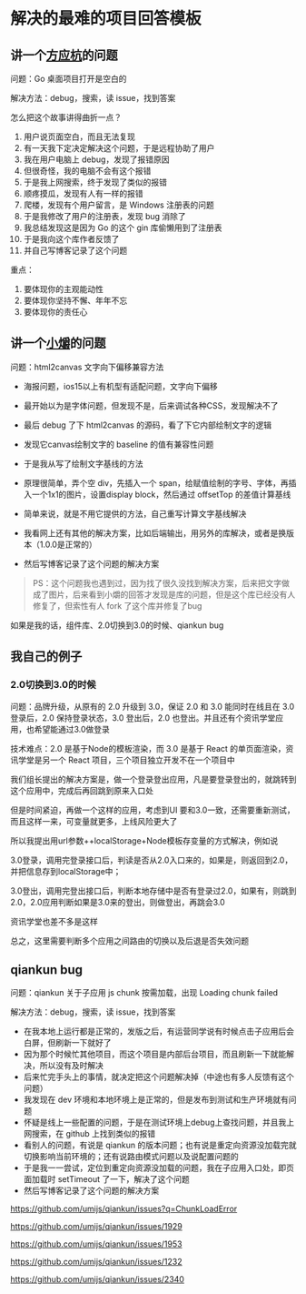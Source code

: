 # 解决的最难的项目回答模板



## 讲一个[方应杭](https://fangyinghang.com/)的问题

问题：Go 桌面项目打开是空白的

解决方法：debug，搜索，读 issue，找到答案

怎么把这个故事讲得曲折一点？

1. 用户说页面空白，而且无法复现
2. 有一天我下定决定解决这个问题，于是远程协助了用户
3. 我在用户电脑上 debug，发现了报错原因
4. 但很奇怪，我的电脑不会有这个报错
5. 于是我上网搜索，终于发现了类似的报错
6. 顺疼摸瓜，发现有人有一样的报错
7. 爬楼，发现有个用户留言，是 Windows 注册表的问题
8. 于是我修改了用户的注册表，发现 bug 消除了
9. 我总结发现这是因为 Go 的这个 gin 库偷懒用到了注册表
10. 于是我向这个库作者反馈了
11. 并自己写博客记录了这个问题

重点：

1. 要体现你的主观能动性
2. 要体现你坚持不懈、年年不忘
3. 要体现你的责任心





## 讲一个[小爝](https://zhuanlan.zhihu.com/p/584639152)的问题

问题：html2canvas 文字向下偏移兼容方法

- 海报问题，ios15以上有机型有适配问题，文字向下偏移

- 最开始以为是字体问题，但发现不是，后来调试各种CSS，发现解决不了

- 最后 debug 了下 html2canvas 的源码，看了下它内部绘制文字的逻辑

- 发现它canvas绘制文字的 baseline 的值有兼容性问题

- 于是我从写了绘制文字基线的方法

- 原理很简单，弄个空 div，先插入一个 span，给赋值绘制的字号、字体，再插入一个1x1的图片，设置display block，然后通过 offsetTop  的差值计算基线

- 简单来说，就是不用它提供的方法，自己重写计算文字基线解决

- 我看网上还有其他的解决方案，比如后端输出，用另外的库解决，或者是换版本（1.0.0是正常的）
- 然后写博客记录了这个问题的解决方案

> PS：这个问题我也遇到过，因为找了很久没找到解决方案，后来把文字做成了图片，后来看到小爝的回答才发现是库的问题，但是这个库已经没有人修复了，但索性有人 fork 了这个库并修复了bug



如果是我的话，组件库、2.0切换到3.0的时候、qiankun bug

## 我自己的例子

### 2.0切换到3.0的时候

问题：品牌升级，从原有的 2.0 升级到 3.0，保证 2.0 和 3.0 能同时在线且在 3.0 登录后，2.0 保持登录状态，3.0 登出后，2.0 也登出。并且还有个资讯学堂应用，也希望能通过3.0做登录

技术难点：2.0 是基于Node的模板渲染，而 3.0 是基于 React 的单页面渲染，资讯学堂是另一个 React 项目，三个项目独立开发不在一个项目中

我们组长提出的解决方案是，做一个登录登出应用，凡是要登录登出的，就跳转到这个应用中，完成后再回跳到原来入口处

但是时间紧迫，再做一个这样的应用，考虑到UI 要和3.0一致，还需要重新测试，而且这样一来，可变量就更多，上线风险更大了

所以我提出用url参数++localStorage+Node模板存变量的方式解决，例如说

3.0登录，调用完登录接口后，判读是否从2.0入口来的，如果是，则返回到2.0，并把信息存到localStorage中；

3.0登出，调用完登出接口后，判断本地存储中是否有登录过2.0，如果有，则跳到2.0，2.0应用判断如果是3.0来的登出，则做登出，再跳会3.0

资讯学堂也差不多是这样

总之，这里需要判断多个应用之间路由的切换以及后退是否失效问题



## qiankun bug

问题：qiankun 关于子应用 js chunk 按需加载，出现 Loading chunk failed

解决方法：debug，搜索，读 issue，找到答案

- 在我本地上运行都是正常的，发版之后，有运营同学说有时候点击子应用后会白屏，但刷新一下就好了
- 因为那个时候忙其他项目，而这个项目是内部后台项目，而且刷新一下就能解决，所以没有及时解决
- 后来忙完手头上的事情，就决定把这个问题解决掉（中途也有多人反馈有这个问题）
- 我发现在 dev 环境和本地环境上是正常的，但是发布到测试和生产环境就有问题
- 怀疑是线上一些配置的问题，于是在测试环境上debug上查找问题，并且我上网搜索，在 github 上找到类似的报错
- 看别人的问题，有说是 qiankun 的版本问题；也有说是重定向资源没加载完就切换影响当前环境的；还有说路由模式问题以及说配置问题的
- 于是我一一尝试，定位到重定向资源没加载的问题，我在子应用入口处，即页面加载时 setTimeout 了一下，解决了这个问题
- 然后写博客记录了这个问题的解决方案



https://github.com/umijs/qiankun/issues?q=ChunkLoadError

https://github.com/umijs/qiankun/issues/1929

https://github.com/umijs/qiankun/issues/1953

https://github.com/umijs/qiankun/issues/1232

https://github.com/umijs/qiankun/issues/2340



